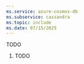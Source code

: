 ```yaml
---
ms.service: azure-cosmos-db
ms.subservice: cassandra
ms.topic: include
ms.date: 07/15/2025
---
```


TODO

1. TODO
